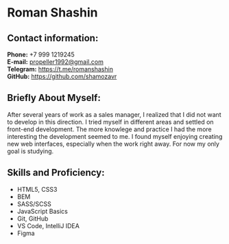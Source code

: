 # Roman Shashin
## Contact information:
**Phone:** +7 999 1219245  
**E-mail:** propeller1992@gmail.com  
**Telegram:** https://t.me/romanshashin  
**GitHub:** https://github.com/shamozavr
## Briefly About Myself:
After several years of work as a sales manager, I realized that I did not want to develop in this direction. I tried myself in different areas and settled on front-end development. The more knowlege and practice I had the more interesting the development seemed to me. I found myself enjoying creating new web interfaces, especially when the work right away.
For now my only goal is studying.
## Skills and Proficiency:
* HTML5, CSS3
* BEM
* SASS/SCSS
* JavaScript Basics
* Git, GitHub
* VS Code, IntelliJ IDEA
* Figma